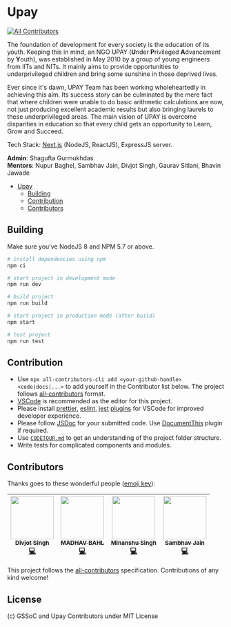 
# Upay

[![All Contributors](https://img.shields.io/badge/all_contributors-4-orange.svg?style=flat-square)](#contributors)

The foundation of development for every society is the education of its youth. Keeping this in mind, an NGO UPAY (**U**nder **P**rivileged **A**dvancement by **Y**outh), was established in May 2010 by a group of young engineers from IITs and NITs. It mainly aims to provide opportunities to underprivileged children and bring some sunshine in those deprived lives.

Ever since it's dawn, UPAY Team has been working wholeheartedly in achieving this aim. Its success story can be culminated by the mere fact that where children were unable to do basic arithmetic calculations are now, not just producing excellent academic results but also bringing laurels to these underprivileged areas. The main vision of UPAY is overcome disparities in education so that every child gets an opportunity to Learn, Grow and Succeed.

Tech Stack: [Next.js](https://nextjs.org/) (NodeJS, ReactJS), ExpressJS server.

**Admin**: Shagufta Gurmukhdas   
**Mentors**: Nupur Baghel, Sambhav Jain, Divjot Singh, Gaurav Sitlani, Bhavin Jawade

- [Upay](#upay)
    - [Building](#building)
    - [Contribution](#contribution)
    - [Contributors](#contributors)

## Building

Make sure you've NodeJS 8 and NPM 5.7 or above.

```bash
# install dependencies using npm
npm ci

# start project in development mode
npm run dev

# build project
npm run build

# start project in production mode (after build)
npm start

# test project
npm run test
```


## Contribution

- Use `npx all-contributors-cli add <your-github-handle> <code|docs|...>` to add yourself in the Contributor list below. The project follows [all-contributors](https://github.com/kentcdodds/all-contributors) format.
- [VSCode](https://code.visualstudio.com/) is recommended as the editor for this project.
- Please install [prettier](https://marketplace.visualstudio.com/items?itemName=esbenp.prettier-vscode), [eslint](https://marketplace.visualstudio.com/items?itemName=dbaeumer.vscode-eslint), [jest](https://marketplace.visualstudio.com/items?itemName=Orta.vscode-jest) [plugins](https://marketplace.visualstudio.com/) for VSCode for improved developer experience.
- Please follow [JSDoc](http://usejsdoc.org/) for your submitted code. Use [DocumentThis](https://marketplace.visualstudio.com/items?itemName=joelday.docthis) plugin if required.
- Use [`CODETOUR.md`](CODETOUR.md) to get an understanding of the project folder structure.
- Write tests for complicated components and modules.

## Contributors

Thanks goes to these wonderful people ([emoji key](https://github.com/kentcdodds/all-contributors#emoji-key)):

<!-- ALL-CONTRIBUTORS-LIST:START - Do not remove or modify this section -->
<!-- prettier-ignore -->
| [<img src="https://avatars3.githubusercontent.com/u/6177621?v=4" width="100px;"/><br /><sub><b>Divjot Singh</b></sub>](http://bogas04.github.io)<br />[💻](https://github.com/GirlScriptSummerOfCode/Upay/commits?author=bogas04 "Code") | [<img src="https://avatars2.githubusercontent.com/u/26179770?v=4" width="100px;"/><br /><sub><b>MADHAV BAHL</b></sub>](http://madhavbahl.tech/)<br />[💻](https://github.com/GirlScriptSummerOfCode/Upay/commits?author=MadhavBahlMD "Code") | [<img src="https://avatars2.githubusercontent.com/u/21311242?v=4" width="100px;"/><br /><sub><b>Minanshu Singh</b></sub>](https://github.com/kryptokinght)<br />[💻](https://github.com/GirlScriptSummerOfCode/Upay/commits?author=kryptokinght "Code") | [<img src="https://avatars3.githubusercontent.com/u/19583619?v=4" width="100px;"/><br /><sub><b>Sambhav Jain</b></sub>](https://sourcerer.io/sambhav2612)<br />[💻](https://github.com/GirlScriptSummerOfCode/Upay/commits?author=sambhav2612 "Docs") |
| :---: | :---: | :---: | :---: |
<!-- ALL-CONTRIBUTORS-LIST:END -->

This project follows the [all-contributors](https://github.com/kentcdodds/all-contributors) specification. Contributions of any kind welcome!

## License

(c) GSSoC and Upay Contributors under MIT License